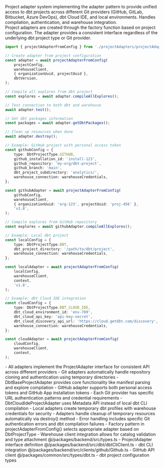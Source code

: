 <summary>
Project adapter system implementing the adapter pattern to provide unified access to dbt projects across different Git providers (GitHub, GitLab, Bitbucket, Azure DevOps), dbt Cloud IDE, and local environments. Handles compilation, authentication, and warehouse integration.
</summary>

<howToUse>
Project adapters are created through the factory function based on project configuration. The adapter provides a consistent interface regardless of the underlying dbt project type or Git provider.

```typescript
import { projectAdapterFromConfig } from './projectAdapters/projectAdapter';

// Create adapter from project configuration
const adapter = await projectAdapterFromConfig(
    projectConfig,
    warehouseClient,
    { organizationUuid, projectUuid },
    dbtVersion,
);

// Compile all explores from dbt project
const explores = await adapter.compileAllExplores();

// Test connection to both dbt and warehouse
await adapter.test();

// Get dbt packages information
const packages = await adapter.getDbtPackages();

// Clean up resources when done
await adapter.destroy();
```

</howToUse>

<codeExample>

```typescript
// Example: GitHub project with personal access token
const githubConfig = {
    type: DbtProjectType.GITHUB,
    github_installation_id: 'install-123',
    github_repository: 'my-org/dbt-project',
    github_branch: 'main',
    dbt_project_subdirectory: 'analytics/',
    warehouse_connection: warehouseCredentials,
};

const githubAdapter = await projectAdapterFromConfig(
    githubConfig,
    warehouseClient,
    { organizationUuid: 'org-123', projectUuid: 'proj-456' },
    'v1.8',
);

// Compile explores from GitHub repository
const explores = await githubAdapter.compileAllExplores();

// Example: Local dbt project
const localConfig = {
    type: DbtProjectType.DBT,
    dbt_project_directory: '/path/to/dbt/project',
    warehouse_connection: warehouseCredentials,
};

const localAdapter = await projectAdapterFromConfig(
    localConfig,
    warehouseClient,
    context,
    'v1.8',
);

// Example: dbt Cloud IDE integration
const cloudConfig = {
    type: DbtProjectType.DBT_CLOUD_IDE,
    dbt_cloud_environment_id: 'env-789',
    dbt_cloud_api_key: 'api-key-secret',
    dbt_cloud_discovery_api_url: 'https://cloud.getdbt.com/discovery',
    warehouse_connection: warehouseCredentials,
};

const cloudAdapter = await projectAdapterFromConfig(
    cloudConfig,
    warehouseClient,
    context,
);
```

</codeExample>

<importantToKnow>
- All adapters implement the ProjectAdapter interface for consistent API across different providers
- Git adapters automatically handle repository cloning and authentication using temporary directories
- DbtBaseProjectAdapter provides core functionality like manifest parsing and explore compilation
- GitHub adapter supports both personal access tokens and GitHub App installation tokens
- Each Git provider has specific URL authentication patterns and credential requirements
- DbtCloudIdeProjectAdapter uses Metadata API instead of local dbt CLI compilation
- Local adapters create temporary dbt profiles with warehouse credentials for security
- Adapters handle cleanup of temporary resources automatically via destroy() method
- Error handling includes specific Git authentication errors and dbt compilation failures
- Factory pattern in projectAdapterFromConfig() selects appropriate adapter based on DbtProjectType
- Warehouse client integration allows for catalog validation and type attachment
</importantToKnow>

<links>
@/packages/backend/src/types.ts - ProjectAdapter interface definition
@/packages/backend/src/dbt/dbtCliClient.ts - dbt CLI integration
@/packages/backend/src/clients/github/Github.ts - GitHub API client
@/packages/common/src/types/dbt.ts - dbt project configuration types
</links>
